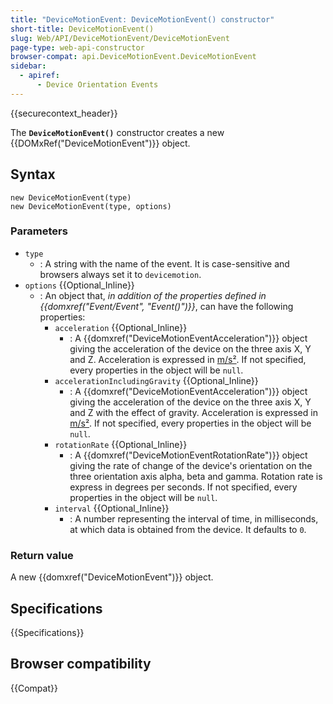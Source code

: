 ```yaml
---
title: "DeviceMotionEvent: DeviceMotionEvent() constructor"
short-title: DeviceMotionEvent()
slug: Web/API/DeviceMotionEvent/DeviceMotionEvent
page-type: web-api-constructor
browser-compat: api.DeviceMotionEvent.DeviceMotionEvent
sidebar:
  - apiref:
      - Device Orientation Events
---
```


{{securecontext_header}}

The **`DeviceMotionEvent()`** constructor creates a new {{DOMxRef("DeviceMotionEvent")}} object.

## Syntax

```js-nolint
new DeviceMotionEvent(type)
new DeviceMotionEvent(type, options)
```

### Parameters

- `type`
  - : A string with the name of the event.
    It is case-sensitive and browsers always set it to `devicemotion`.
- `options` {{Optional_Inline}}
  - : An object that, _in addition of the properties defined in {{domxref("Event/Event", "Event()")}}_, can have the following properties:
    - `acceleration` {{Optional_Inline}}
      - : A {{domxref("DeviceMotionEventAcceleration")}} object giving the acceleration of the device on the three axis X, Y and Z. Acceleration is expressed in [m/s²](https://en.wikipedia.org/wiki/Meter_per_second_squared). If not specified, every properties in the object will be `null`.
    - `accelerationIncludingGravity` {{Optional_Inline}}
      - : A {{domxref("DeviceMotionEventAcceleration")}} object giving the acceleration of the device on the three axis X, Y and Z with the effect of gravity. Acceleration is expressed in [m/s²](https://en.wikipedia.org/wiki/Meter_per_second_squared). If not specified, every properties in the object will be `null`.
    - `rotationRate` {{Optional_Inline}}
      - : A {{domxref("DeviceMotionEventRotationRate")}} object giving the rate of change of the device's orientation on the three orientation axis alpha, beta and gamma. Rotation rate is express in degrees per seconds. If not specified, every properties in the object will be `null`.
    - `interval` {{Optional_Inline}}
      - : A number representing the interval of time, in milliseconds, at which data is obtained from the device. It defaults to `0`.

### Return value

A new {{domxref("DeviceMotionEvent")}} object.

## Specifications

{{Specifications}}

## Browser compatibility

{{Compat}}
